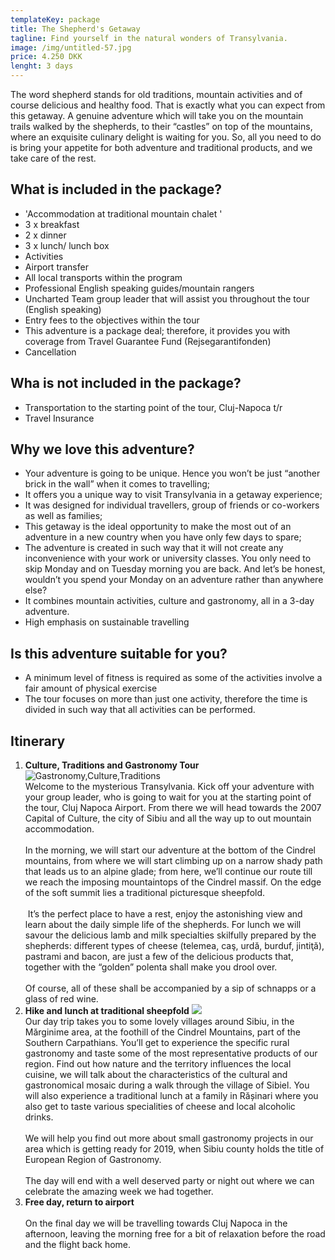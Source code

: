 ```yaml
---
templateKey: package
title: The Shepherd's Getaway
tagline: Find yourself in the natural wonders of Transylvania.
image: /img/untitled-57.jpg
price: 4.250 DKK
lenght: 3 days
---
```

The word shepherd stands for old traditions, mountain activities and of course
delicious and healthy food. That is exactly what you can expect from this
getaway. A genuine adventure which will take you on the mountain trails walked
by the shepherds, to their “castles” on top of the mountains, where an
exquisite culinary delight is waiting for you. So, all you need to do is bring
your appetite for both adventure and traditional products, and we take care of
the rest.

## What is included in the package?

* 'Accommodation at traditional mountain chalet '
* 3 x breakfast
* 2 x dinner
* 3 x lunch/ lunch box
* Activities
* Airport transfer
* All local transports within the program
* Professional English speaking guides/mountain rangers 
* Uncharted Team group leader that will assist you throughout the tour (English speaking)
* Entry fees to the objectives within the tour
* This adventure is a package deal; therefore, it provides you with coverage from Travel Guarantee Fund (Rejsegarantifonden) 
* Cancellation 

## Wha is not included in the package?

* Transportation to the starting point of the tour, Cluj-Napoca t/r
* Travel Insurance 

## Why we love this adventure?

* Your adventure is going to be unique. Hence you won’t be just “another brick in the wall” when it comes to travelling;
* It offers you a unique way to visit Transylvania in a getaway experience;
* It was designed for individual travellers, group of friends or co-workers as well as families;
* This getaway is the ideal opportunity to make the most out of an adventure in a new country when you have only few days to spare;
* The adventure is created in such way that it will not create any inconvenience with your work or university classes. You only need to skip Monday and on Tuesday morning you are back. And let’s be honest, wouldn’t you spend your Monday on an adventure rather than anywhere else?
* It combines mountain activities, culture and gastronomy, all in a 3-day adventure.
* High emphasis on sustainable travelling

## Is this adventure suitable for you?

* A minimum level of fitness is required as some of the activities involve a fair amount of physical exercise
* The tour focuses on more than just one activity, therefore the time is divided in such way that all activities can be performed.

## Itinerary

1. **Culture, Traditions and Gastronomy Tour**\
   ![Gastronomy,Culture,Traditions](/img/foodsibiu_poza_mica_6.jpg)
   \
   Welcome to the mysterious Transylvania. Kick off your adventure with your group leader, who is going to wait for you at the starting point of the tour, Cluj Napoca Airport. From there we will head towards the 2007 Capital of Culture, the city of Sibiu and all the way up to out mountain accommodation.\
   \
   In the morning, we will start our adventure at the bottom of the Cindrel mountains, from where we will start climbing up on a narrow shady path that leads us to an alpine glade; from here, we’ll continue our route till we reach the imposing mountaintops of the Cindrel massif. On the edge of the soft summit lies a traditional picturesque sheepfold. \
   \
    It’s the perfect place to have a rest, enjoy the astonishing view and learn about the daily simple life of the shepherds. For lunch we will savour the delicious lamb and milk specialties skilfully prepared by the shepherds: different types of cheese (telemea, caş, urdă, burduf, jintiţă), pastrami and bacon, are just a few of the delicious products that, together with the “golden” polenta shall make you drool over.\
   \
   Of course, all of these shall be accompanied by a sip of schnapps or a glass of red wine.   
2. **Hike and lunch at traditional sheepfold**
   ![](/img/20170801_183221.jpg)
   \
   Our day trip takes you to some lovely villages around Sibiu, in the Mărginime area, at the foothill of the Cindrel Mountains, part of the Southern Carpathians. You’ll get to experience the specific rural gastronomy and taste some of the most representative products of our region. Find out how nature and the territory influences the local cuisine, we will talk about the characteristics of the cultural and gastronomical mosaic during a walk through the village of Sibiel. You will also experience a traditional lunch at a family in Rășinari where you also get to taste various specialities of cheese and local alcoholic drinks.\
   \
   We will help you find out more about small gastronomy projects in our area which is getting ready for 2019, when Sibiu county holds the title of European Region of Gastronomy.\
   \
   The day will end with a well deserved party or night out where we can celebrate the amazing week we had together.
3. **Free day, return to airport**\
   \
   On the final day we will be travelling towards Cluj Napoca in the afternoon, leaving the morning free for a bit of relaxation before the road and the flight back home.
